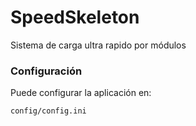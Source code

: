 # SpeedSkeleton

Sistema de carga ultra rapido por módulos


### Configuración 
Puede configurar la aplicación en:
```
config/config.ini
```
